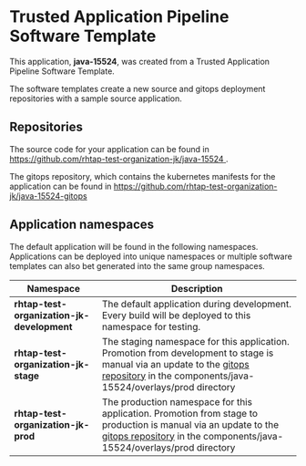 # Trusted Application Pipeline Software Template

This application, **java-15524**, was created from a Trusted Application Pipeline Software Template.

The software templates create a new source and gitops deployment repositories with a sample source application. 

## Repositories

The source code for your application can be found in [https://github.com/rhtap-test-organization-jk/java-15524 ](https://github.com/rhtap-test-organization-jk/java-15524 ).
 
The gitops repository, which contains the kubernetes manifests for the application can be found in 
[https://github.com/rhtap-test-organization-jk/java-15524-gitops ](https://github.com/rhtap-test-organization-jk/java-15524-gitops ) 

## Application namespaces 

The default application will be found in the following namespaces. Applications can be deployed into unique namespaces or multiple software templates can also bet generated into the same group namespaces.  

|  Namespace   |  Description   |  
| -------- | -------- |   
| **rhtap-test-organization-jk-development** | The default application during development. Every build will be deployed to this namespace for testing. | 
| **rhtap-test-organization-jk-stage** | The staging namespace for this application. Promotion from development to stage is manual via an update to the [gitops repository](https://github.com/rhtap-test-organization-jk/java-15524-gitops ) in the components/java-15524/overlays/prod directory |  
| **rhtap-test-organization-jk-prod** | The production namespace for this application. Promotion from stage to production is manual via an update to the [gitops repository](https://github.com/rhtap-test-organization-jk/java-15524-gitops ) in the components/java-15524/overlays/prod directory | 